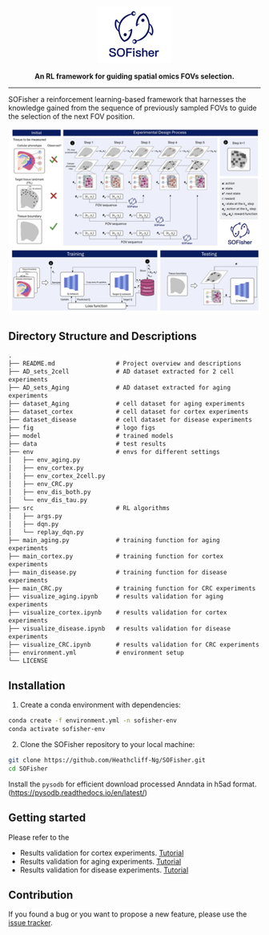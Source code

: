 <div align="center">
<img src="https://github.com/Heathcliff-Ng/SOFisher/blob/main/fig/logo.jpg" width="150px">

**An RL framework for guiding spatial omics FOVs selection.**

---

[//]: # (<p align="center">)

[//]: # (  <a href="" target="_blank">Preprint</a>)

[//]: # (</p>)

</div>

<p>
SOFisher a reinforcement learning-based framework that harnesses the knowledge gained from the sequence of previously sampled FOVs to guide the selection of the next FOV position.
</p>

<p align="center">
  <img src="https://github.com/Heathcliff-Ng/SOFisher/blob/main/fig/pipeline.jpg" width="800px">
</p>

## Directory Structure and Descriptions

```plaintext
.
├── README.md                 # Project overview and descriptions
├── AD_sets_2cell             # AD dataset extracted for 2 cell experiments
├── AD_sets_Aging             # AD dataset extracted for aging experiments
├── dataset_Aging             # cell dataset for aging experiments
├── dataset_cortex            # cell dataset for cortex experiments
├── dataset_disease           # cell dataset for disease experiments
├── fig                       # logo figs
├── model                     # trained models
├── data                      # test results
├── env                       # envs for different settings
│   ├── env_aging.py
│   ├── env_cortex.py
│   ├── env_cortex_2cell.py
│   ├── env_CRC.py
│   ├── env_dis_both.py
│   └── env_dis_tau.py
├── src                       # RL algorithms
│   ├── args.py
│   ├── dqn.py
│   └── replay_dqn.py
├── main_aging.py             # training function for aging experiments
├── main_cortex.py            # training function for cortex experiments
├── main_disease.py           # training function for disease experiments
├── main_CRC.py               # training function for CRC experiments
├── visualize_aging.ipynb     # results validation for aging experiments
├── visualize_cortex.ipynb    # results validation for cortex experiments
├── visualize_disease.ipynb   # results validation for disease experiments
├── visualize_CRC.ipynb       # results validation for CRC experiments
├── environment.yml           # environment setup
└── LICENSE
```

## Installation

1. Create a conda environment with dependencies:

```bash
conda create -f environment.yml -n sofisher-env
conda activate sofisher-env
```
2. Clone the SOFisher repository to your local machine:
```bash
git clone https://github.com/Heathcliff-Ng/SOFisher.git
cd SOFisher
```


Install the `pysodb` for efficient download processed Anndata in h5ad format. (https://pysodb.readthedocs.io/en/latest/)



## Getting started


Please refer to the  
- Results validation for cortex experiments. [Tutorial][link-tutorial_1] 
- Results validation for aging experiments. [Tutorial][link-tutorial_2]
- Results validation for disease experiments. [Tutorial][link-tutorial_3]

## Contribution

If you found a bug or you want to propose a new feature, please use the [issue tracker][issue-tracker].

[issue-tracker]: https://github.com/Heathcliff-Ng/SOFisher/issues
[link-tutorial_1]: https://github.com/Heathcliff-Ng/SOFisher/blob/main/visualize_cortex.ipynb
[link-tutorial_2]: https://github.com/Heathcliff-Ng/SOFisher/blob/main/visualize_aging.ipynb
[link-tutorial_3]: https://github.com/Heathcliff-Ng/SOFisher/blob/main/visualize_disease.ipynb
